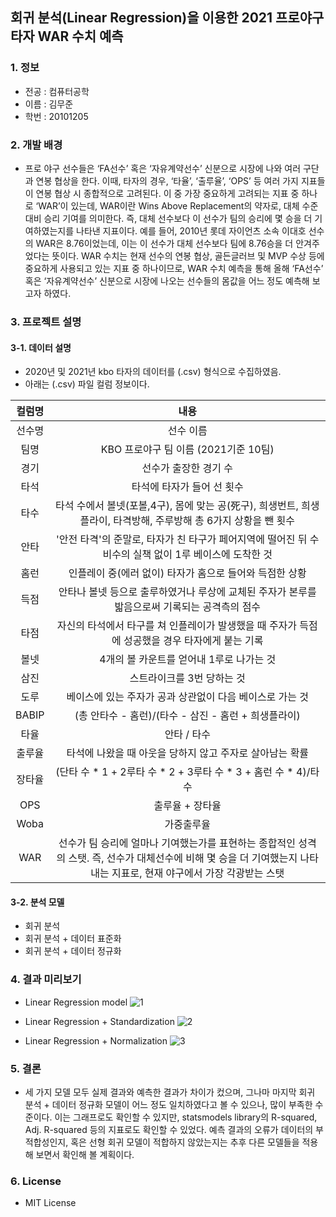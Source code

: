 ## 회귀 분석(Linear Regression)을 이용한 2021 프로야구 타자 WAR 수치 예측
### 1. 정보
  * 전공 : 컴퓨터공학
  * 이름 : 김무준
  * 학번 : 20101205

### 2. 개발 배경 
  * 프로 야구 선수들은 ‘FA선수’ 혹은 ‘자유계약선수’ 신분으로 시장에 나와 여러 구단과 연봉 협상을 한다. 이때, 타자의 경우, ‘타율’, ‘출루율’, ‘OPS’ 등 여러 가지 지표들이 연봉 협상 시 종합적으로 고려된다. 이 중 가장 중요하게 고려되는 지표 중 하나로 ‘WAR’이 있는데, WAR이란 Wins Above Replacement의 약자로, 대체 수준 대비 승리 기여를 의미한다. 즉, 대체 선수보다 이 선수가 팀의 승리에 몇 승을 더 기여하였는지를 나타낸 지표이다. 예를 들어, 2010년 롯데 자이언츠 소속 이대호 선수의 WAR은 8.76이었는데, 이는 이 선수가 대체 선수보다 팀에 8.76승을 더 안겨주었다는 뜻이다. WAR 수치는 현재 선수의 연봉 협상, 골든글러브 및 MVP 수상 등에 중요하게 사용되고 있는 지표 중 하나이므로, WAR 수치 예측을 통해 올해 ‘FA선수’ 혹은 ‘자유계약선수’ 신분으로 시장에 나오는 선수들의 몸값을 어느 정도 예측해 보고자 하였다.

### 3. 프로젝트 설명 
#### 3-1. 데이터 설명
   * 2020년 및 2021년 kbo 타자의 데이터를 (.csv) 형식으로 수집하였음.
   * 아래는 (.csv) 파일 컬럼 정보이다.


|컬럼명|내용|
|:---:|:---:|
|선수명|선수 이름|
|팀명|KBO 프로야구 팀 이름 (2021기준 10팀)|
|경기|선수가 출장한 경기 수|
|타석|타석에 타자가 들어 선 횟수|
|타수|타석 수에서 볼넷(포볼,4구), 몸에 맞는 공(死구), 희생번트,  희생플라이, 타격방해, 주루방해 총 6가지 상황을 뺀 횟수|
|안타|'안전 타격'의 준말로, 타자가 친 타구가 페어지역에 떨어진 뒤 수비수의 실책 없이 1루 베이스에 도착한 것|
|홈런|인플레이 중(에러 없이) 타자가 홈으로 들어와 득점한 상황|
|득점|안타나 볼넷 등으로 출루하였거나 루상에 교체된 주자가 본루를 밟음으로써 기록되는 공격측의 점수|
|타점|자신의 타석에서 타구를 쳐 인플레이가 발생했을 때 주자가 득점에 성공했을 경우 타자에게 붙는 기록|
|볼넷|4개의 볼 카운트를 얻어내 1루로 나가는 것|
|삼진|스트라이크를 3번 당하는 것|
|도루|베이스에 있는 주자가 공과 상관없이 다음 베이스로 가는 것|
|BABIP| (총 안타수 - 홈런)/(타수 - 삼진 - 홈런 + 희생플라이) |
|타율|안타 / 타수|
|출루율|타석에 나왔을 때 아웃을 당하지 않고 주자로 살아남는 확률|
|장타율|(단타 수 * 1 + 2루타 수 * 2 + 3루타 수 * 3 + 홈런 수 * 4)/타수|
|OPS|출루율 + 장타율|
|Woba|가중출루율|
|WAR|선수가 팀 승리에 얼마나 기여했는가를 표현하는 종합적인 성격의 스탯. 즉, 선수가 대체선수에 비해 몇 승을 더 기여했는지 나타내는 지표로, 현재 야구에서 가장 각광받는 스탯|


#### 3-2. 분석 모델 
   * 회귀 분석 
   * 회귀 분석 + 데이터 표준화
   * 회귀 분석 + 데이터 정규화


### 4. 결과 미리보기
  * Linear Regression model
   ![1](https://user-images.githubusercontent.com/80478750/146925707-120cad0a-eb44-4b62-8f3f-5c06340dddb6.PNG)
  
  * Linear Regression + Standardization
   ![2](https://user-images.githubusercontent.com/80478750/146944610-f90da186-fb51-48a0-a24a-c58e1737389d.PNG)
   
  * Linear Regression + Normalization
   ![3](https://user-images.githubusercontent.com/80478750/146944633-c8cadafa-10ba-4444-a4f1-3c9ef4990fd0.PNG)

### 5. 결론
  * 세 가지 모델 모두 실제 결과와 예측한 결과가 차이가 컸으며, 그나마 마지막 회귀 분석 + 데이터 정규화 모델이 어느 정도 일치하였다고 볼 수 있으나, 많이 부족한 수준이다. 이는 그래프로도 확인할 수 있지만, statsmodels library의 R-squared, Adj. R-squared 등의 지표로도 확인할 수 있었다. 예측 결과의 오류가 데이터의 부적합성인지, 혹은 선형 회귀 모델이 적합하지 않았는지는 추후 다른 모델들을 적용해 보면서 확인해 볼 계획이다.

### 6. License
* MIT License

